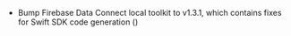 - Bump Firebase Data Connect local toolkit to v1.3.1, which contains fixes for Swift SDK code generation ()